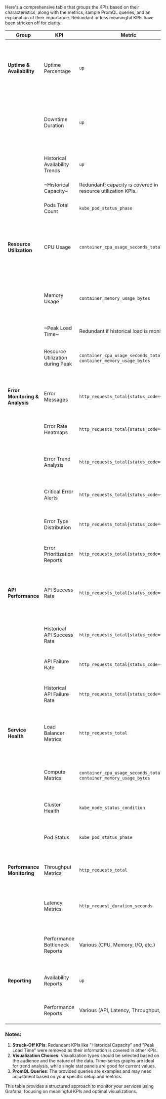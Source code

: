 Here's a comprehensive table that groups the KPIs based on their characteristics, along with the metrics, sample PromQL queries, and an explanation of their importance. Redundant or less meaningful KPIs have been stricken off for clarity.

| **Group**                        | **KPI**                                   | **Metric**                                 | **PromQL Query**                                                                 | **Explanation**                                                                                     | **Visualization**                     |
|----------------------------------|-------------------------------------------|--------------------------------------------|---------------------------------------------------------------------------------|-----------------------------------------------------------------------------------------------------|----------------------------------------|
| **Uptime & Availability**        | Uptime Percentage                         | `up`                                       | `avg_over_time(up[1w]) * 100`                                                   | Shows the percentage of time the service is up. Critical for SLA adherence and customer satisfaction. | Single stat or time-series graph      |
|                                  | Downtime Duration                         | `up`                                       | `sum((1 - avg_over_time(up[1w])) * duration)`                                    | Measures the amount of time the service was down. Helps in post-mortem analysis.                     | Single stat or bar graph              |
|                                  | Historical Availability Trends            | `up`                                       | `avg_over_time(up[1d:1w])`                                                      | Analyzes availability over time to identify trends.                                                  | Time-series graph                     |
|                                  | ~Historical Capacity~                     | Redundant; capacity is covered in resource utilization KPIs.                      |                                                                                 |                                                                                                     |                                        |
|                                  | Pods Total Count                          | `kube_pod_status_phase`                    | `count(kube_pod_status_phase)`                                                  | Keeps track of the total number of pods running.                                                     | Single stat or pie chart              |
| **Resource Utilization**         | CPU Usage                                 | `container_cpu_usage_seconds_total`        | `sum(rate(container_cpu_usage_seconds_total[5m])) by (instance)`                | Monitors CPU usage to ensure optimal performance and avoid resource exhaustion.                      | Time-series graph or gauge            |
|                                  | Memory Usage                              | `container_memory_usage_bytes`             | `sum(container_memory_usage_bytes) by (instance)`                                | Monitors memory usage to prevent out-of-memory errors and optimize performance.                      | Time-series graph or gauge            |
|                                  | ~Peak Load Time~                          | Redundant if historical load is monitored. |                                                                                 |                                                                                                     |                                        |
|                                  | Resource Utilization during Peak          | `container_cpu_usage_seconds_total`, `container_memory_usage_bytes` | `max_over_time(container_cpu_usage_seconds_total[5m])`, `max_over_time(container_memory_usage_bytes[5m])` | Identifies resource usage during peak times to plan for capacity.                                     | Time-series graph or gauge            |
| **Error Monitoring & Analysis**  | Error Messages                            | `http_requests_total{status_code=~"5.."}`  | `sum(rate(http_requests_total{status_code=~"5.."}[5m]))`                        | Tracks the number of errors to assess service reliability.                                           | Bar graph or heatmap                  |
|                                  | Error Rate Heatmaps                       | `http_requests_total{status_code=~"5.."}`  | `sum(rate(http_requests_total{status_code=~"5.."}[5m])) by (job)`               | Visualizes error rates by service or endpoint.                                                       | Heatmap                                |
|                                  | Error Trend Analysis                      | `http_requests_total{status_code=~"5.."}`  | `sum(rate(http_requests_total{status_code=~"5.."}[1d:5m]))`                     | Analyzes error trends over time to identify persistent issues.                                       | Time-series graph                     |
|                                  | Critical Error Alerts                     | `http_requests_total{status_code=~"5.."}`  | `sum(rate(http_requests_total{status_code=~"5.."}[5m])) > threshold`            | Triggers alerts when critical error levels are breached.                                             | Alerting rules, Single stat           |
|                                  | Error Type Distribution                   | `http_requests_total{status_code=~"5.."}`  | `sum(rate(http_requests_total{status_code=~"5.."}[5m])) by (status_code)`       | Categorizes errors to understand common failure types.                                               | Pie chart or bar graph                |
|                                  | Error Prioritization Reports              | `http_requests_total{status_code=~"5.."}`  | `topk(10, sum(rate(http_requests_total{status_code=~"5.."}[5m])) by (instance))` | Prioritizes errors based on frequency or impact.                                                     | Bar graph                             |
| **API Performance**              | API Success Rate                          | `http_requests_total{status_code=~"2.."}`  | `sum(rate(http_requests_total{status_code=~"2.."}[5m])) / sum(rate(http_requests_total[5m])) * 100` | Measures the percentage of successful API requests. Critical for understanding service reliability.  | Single stat or gauge                  |
|                                  | Historical API Success Rate               | `http_requests_total{status_code=~"2.."}`  | `avg_over_time(http_requests_total{status_code=~"2.."}[1w])`                    | Tracks API success rate over time to monitor trends.                                                 | Time-series graph                     |
|                                  | API Failure Rate                          | `http_requests_total{status_code=~"5.."}`  | `sum(rate(http_requests_total{status_code=~"5.."}[5m])) / sum(rate(http_requests_total[5m])) * 100` | Measures the percentage of failed API requests.                                                      | Single stat or gauge                  |
|                                  | Historical API Failure Rate               | `http_requests_total{status_code=~"5.."}`  | `avg_over_time(http_requests_total{status_code=~"5.."}[1w])`                    | Tracks API failure rate over time to monitor trends.                                                 | Time-series graph                     |
| **Service Health**               | Load Balancer Metrics                     | `http_requests_total`                      | `sum(rate(http_requests_total{job="load_balancer"}[5m]))`                       | Monitors load balancer performance to ensure even distribution of traffic.                            | Time-series graph                     |
|                                  | Compute Metrics                           | `container_cpu_usage_seconds_total`, `container_memory_usage_bytes` | `sum(rate(container_cpu_usage_seconds_total[5m])) by (instance)`, `sum(container_memory_usage_bytes) by (instance)` | Monitors compute resources to ensure adequate capacity.                                              | Time-series graph or gauge            |
|                                  | Cluster Health                            | `kube_node_status_condition`               | `count(kube_node_status_condition{condition="Ready", status="true"})`           | Monitors overall health of the cluster nodes.                                                        | Single stat or bar graph              |
|                                  | Pod Status                                | `kube_pod_status_phase`                    | `count(kube_pod_status_phase) by (phase)`                                      | Tracks the status of pods to ensure they are running as expected.                                     | Pie chart or single stat panel        |
| **Performance Monitoring**       | Throughput Metrics                        | `http_requests_total`                      | `sum(rate(http_requests_total[5m]))`                                            | Measures the number of requests handled by the service.                                              | Time-series graph                     |
|                                  | Latency Metrics                           | `http_request_duration_seconds`            | `histogram_quantile(0.95, sum(rate(http_request_duration_seconds_bucket[5m])) by (le))` | Measures the response time of the service. Critical for user experience.                               | Time-series graph                     |
|                                  | Performance Bottleneck Reports            | Various (CPU, Memory, I/O, etc.)           | Multiple queries based on resource type (e.g., CPU, Memory, Network)            | Identifies performance bottlenecks that could degrade the service.                                    | Bar graph or time-series graph        |
| **Reporting**                    | Availability Reports                      | `up`                                       | `avg_over_time(up[1w])`                                                        | Provides a summary of service availability over a period.                                             | Time-series graph or table            |
|                                  | Performance Reports                       | Various (API, Latency, Throughput, etc.)   | Multiple queries based on performance metrics                                   | Consolidates performance data for stakeholders.                                                       | Table or report panel                 |

### Notes:
1. **Struck-Off KPIs**: Redundant KPIs like "Historical Capacity" and "Peak Load Time" were removed as their information is covered in other KPIs.
2. **Visualization Choices**: Visualization types should be selected based on the audience and the nature of the data. Time-series graphs are ideal for trend analysis, while single stat panels are good for current values.
3. **PromQL Queries**: The provided queries are examples and may need adjustment based on your specific setup and metrics.

This table provides a structured approach to monitor your services using Grafana, focusing on meaningful KPIs and optimal visualizations.
